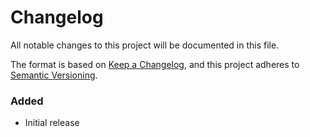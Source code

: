 # Changelog

All notable changes to this project will be documented in this file.

The format is based on [Keep a Changelog](https://keepachangelog.com/en/1.0.0/),
and this project adheres to [Semantic Versioning](https://semver.org/spec/v2.0.0.html).

### Added

- Initial release

[1.1.0]: https://github.com/phunware/artifact-core-plugin-ios/tree/1.1.0
